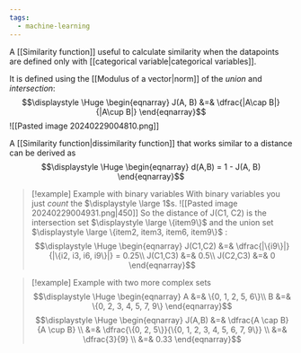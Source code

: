 ```yaml
---
tags:
  - machine-learning
---
```

A [[Similarity function]] useful to calculate similarity when the datapoints are defined only with [[categorical variable|categorical variables]].

It is defined using the [[Modulus of a vector|norm]] of the *union* and *intersection*:
$$\displaystyle \Huge \begin{eqnarray} 
J(A, B) &=& \dfrac{|A\cap B|}{|A\cup B|}
\end{eqnarray}$$
![[Pasted image 20240229004810.png]]

A [[Similarity function|dissimilarity function]] that works similar to a distance can be derived as
$$\displaystyle \Huge \begin{eqnarray} 
d(A,B) = 1 - J(A, B)
\end{eqnarray}$$

>[!example] Example with binary variables
>With binary variables you just *count* the $\displaystyle \large 1$s.
>![[Pasted image 20240229004931.png|450]]
>So the distance of J(C1, C2) is the intersection set $\displaystyle \large \{item9\}$ and the union set $\displaystyle \large \{item2, item3, item6, item9\}$ :
>$$\displaystyle \Huge \begin{eqnarray} 
>J(C1,C2) &=& \dfrac{|\{i9\}|}{|\{i2, i3, i6, i9\}|} = 0.25\\
>J(C1,C3) &=& 0.5\\
>J(C2,C3) &=& 0
>\end{eqnarray}$$


>[!example] Example with two more complex sets
>$$\displaystyle \Huge \begin{eqnarray} 
>A &=& \{0, 1, 2, 5, 6\}\\
>B &=& \{0, 2, 3, 4, 5, 7, 9\}
>\end{eqnarray}$$
>$$\displaystyle \Huge \begin{eqnarray} 
>J(A,B) &=& \dfrac{A \cap B}{A \cup B} \\
>&=& \dfrac{\{0, 2, 5\}}{\{0, 1, 2, 3, 4, 5, 6, 7, 9\}} \\
>&=& \dfrac{3}{9} \\
>&=& 0.33
>\end{eqnarray}$$
